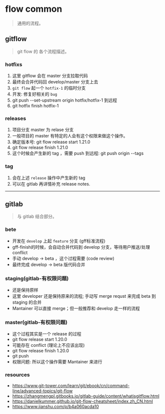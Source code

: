 # flow common
> 通用的流程。

## gitflow 
> git flow 的 各个流程描述。

### hotfixs
1. 这里 gitflow 会在 master 分支拉取代码
2. 最终会合并代码回 develop/master 分支上去
3. `git flow` 起一个 `hotfix-1` 的临时分支
4. 开发: 修复好相关的 `bug`
5. git push --set-upstream origin hotfix/hotfix-1 到远程
6. git hotfix finish hotfix-1


### releases
1. 项目分支 master 为 relase 分支
2. 一般项目的 master 有特定的人会有这个权限来做这个操作。
3. 确定版本号: git flow release start 1.21.0
4. git flow release finish 1.21.0
5. 这个时候会产生新的 tag ，需要 push 到远程: git push origin --tags

### tag
1. 会在上述 `release` 操作中产生新的 tag
2. 可以在 gitlab 再详情补充 release notes.

--- 

## gitlab
> 与 gitlab 结合部分。

### bete
- 开发在 `develop` 上起 `feature` 分支 (gff标准流程)
- gff-finish的时候，会自动合并代码到 develop 分支，等待用户推送/处理 conflict
- 手动 develop -> beta ，这个过程需要 (code review)
- 最终完成 develop -> beta 版代码合并

### staging(gitlab-有权限问题)
- 还是保持原样
- 这里 developer 还是保持原来的流程; 手动写 merge requst 来完成 beta 到 staging 的合并
- Mantainer 可以直接 merge；但一般推荐和 develop 走一样的流程

### master(gitlab-有权限问题)
- 这个过程其实是一个 release 的过程
- git flow release start 1.20.0
- 可能存在 conflict (理论上不应该出现)
- git flow release finish 1.20.0
- git push
- 权限问题: 所以这个操作需要 Mantainer 来进行



### resources
- https://www.git-tower.com/learn/git/ebook/cn/command-line/advanced-topics/git-flow
- https://zhangmengpl.gitbooks.io/gitlab-guide/content/whatisgitflow.html
- https://danielkummer.github.io/git-flow-cheatsheet/index.zh_CN.html
- https://www.jianshu.com/p/b4a060acda10
